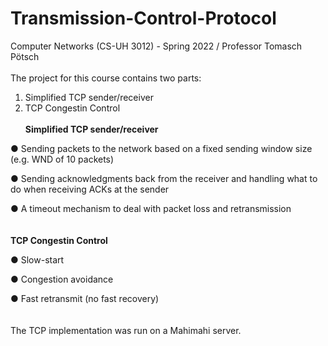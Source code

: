 # Transmission-Control-Protocol
Computer Networks (CS-UH 3012) - Spring 2022 / Professor Tomasch Pötsch
<br/><br/>
The project for this course contains two parts:
1. Simplified TCP sender/receiver
2. TCP Congestin Control
<br/><br/>
**Simplified TCP sender/receiver**

● Sending packets to the network based on a fixed sending window size (e.g. WND of 10
packets)

● Sending acknowledgments back from the receiver and handling what to do when
receiving ACKs at the sender

● A timeout mechanism to deal with packet loss and retransmission
<br/><br/><br/>
**TCP Congestin Control**

● Slow-start

● Congestion avoidance

● Fast retransmit (no fast recovery)
<br/><br/><br/>
The TCP implementation was run on a Mahimahi server.
